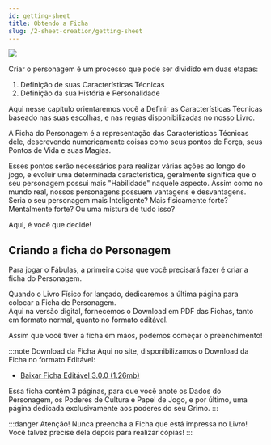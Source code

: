 ```yaml
---
id: getting-sheet
title: Obtendo a Ficha
slug: /2-sheet-creation/getting-sheet
---
```


<img src="https://fabulas-e-goblins-book.s3-us-west-2.amazonaws.com/criando-seu-personagem/FichaThumb.jpg" />

Criar o personagem é um processo que pode ser dividido em duas etapas:

1. Definição de suas Características Técnicas
2. Definição da sua História e Personalidade

Aqui nesse capítulo orientaremos você a Definir as Características Técnicas baseado nas suas escolhas, e nas regras disponibilizadas no nosso Livro.

A Ficha do Personagem é a representação das Características Técnicas dele, descrevendo numericamente coisas como seus pontos de Força, seus Pontos de Vida e suas Magias.

Esses pontos serão necessários para realizar várias ações ao longo do jogo, e evoluir uma determinada característica, geralmente significa que o seu personagem possui mais "Habilidade" naquele aspecto.
Assim como no mundo real, nossos personagens possuem vantagens e desvantagens. Seria o seu personagem mais Inteligente? Mais fisicamente forte? Mentalmente forte? Ou uma mistura de tudo isso?

Aqui, é você que decide!

## Criando a ficha do Personagem

Para jogar o Fábulas, a primeira coisa que você precisará fazer é criar a ficha do Personagem.

Quando o Livro Físico for lançado, dedicaremos a última página para colocar a Ficha de Personagem.<br/>
Aqui na versão digital, fornecemos o Download em PDF das Fichas, tanto em formato normal, quanto no formato editável.

Assim que você tiver a ficha em mãos, podemos começar o preenchimento!

:::note Download da Ficha
Aqui no site, disponibilizamos o Download da Ficha no formato Editável:

- [Baixar Ficha Editável 3.0.0 (1.26mb)](https://s3.us-west-2.amazonaws.com/fabulas-e-goblins-book/%5Cvscode%5Cca6e3771-a4fe-4ab6-9d02-e07d7e801eb7.pdf)

Essa ficha contém 3 páginas, para que você anote os Dados do Personagem, os Poderes de Cultura e Papel de Jogo, e por último, uma página dedicada exclusivamente aos poderes do seu Grimo.
:::

:::danger Atenção!
Nunca preencha a Ficha que está impressa no Livro! <br/>
Você talvez precise dela depois para realizar cópias!
:::
